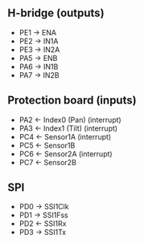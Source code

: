 
## H-bridge (outputs)
- PE1 -> ENA
- PE2 -> IN1A
- PE3 -> IN2A
- PA5 -> ENB
- PA6 -> IN1B
- PA7 -> IN2B
## Protection board (inputs)
- PA2 <- Index0 (Pan) (interrupt)
- PA3 <- Index1 (Tilt) (interrupt)
- PC4 <- Sensor1A (interrupt)
- PC5 <- Sensor1B
- PC6 <- Sensor2A (interrupt)
- PC7 <- Sensor2B
## SPI 
- PD0 -> SSI1Clk
- PD1 -> SSI1Fss
- PD2 <- SSI1Rx
- PD3 -> SSI1Tx
